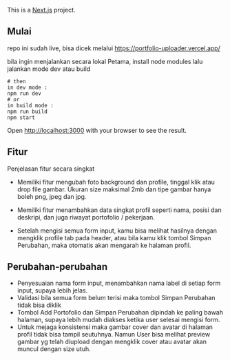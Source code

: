 This is a [Next.js](https://nextjs.org/) project.

## Mulai

repo ini sudah live, bisa dicek melalui 
https://portfolio-uploader.vercel.app/

bila ingin menjalankan secara lokal
Petama, install node modules lalu jalankan mode dev atau build 


```npm i
# then
in dev mode :
npm run dev
# or
in build mode :
npm run build
npm start
```

Open [http://localhost:3000](http://localhost:3000) with your browser to see the result.

## Fitur

Penjelasan fitur secara singkat

- Memiliki fitur mengubah foto background dan profile, tinggal klik atau drop file gambar. Ukuran size maksimal 2mb dan tipe gambar hanya boleh png, jpeg dan jpg.
- Memiliki fitur menambahkan data singkat profil seperti nama, posisi dan deskripi, dan juga riwayat portofolio / pekerjaan.

- Setelah mengisi semua form input, kamu bisa melihat hasilnya dengan mengklik profile tab pada header, atau bila kamu klik tombol Simpan Perubahan, maka otomatis akan mengarah ke halaman profil.

## Perubahan-perubahan

- Penyesuaian nama form input, menambahkan nama label di setiap form input, supaya lebih jelas.
- Validasi bila semua form belum terisi maka tombol Simpan Perubahan tidak bisa diklik
- Tombol Add Portofolio dan Simpan Perubahan dipindah ke paling bawah halaman, supaya lebih mudah diakses ketika user selesai mengisi form.
- Untuk mejaga konsistensi maka gambar cover dan avatar di halaman profil tidak bisa tampil seutuhnya. Namun User bisa melihat preview gambar yg telah diupload dengan mengklik cover atau avatar akan muncul dengan size utuh.
